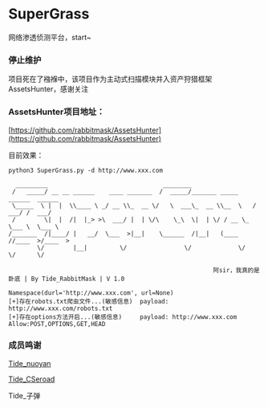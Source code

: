 # SuperGrass
网络渗透侦测平台，start~

### 停止维护
  项目死在了襁褓中，该项目作为主动式扫描模块并入资产狩猎框架AssetsHunter，感谢关注
  
### AssetsHunter项目地址：
  [https://github.com/rabbitmask/AssetsHunter](https://github.com/rabbitmask/AssetsHunter)



目前效果：
```
python3 SuperGrass.py -d http://www.xxx.com

  _________                                ________
 /   _____/ __ __ ______    ____ _______  /  _____/_______ _____     ______  ______
 \_____  \ |  |  \\____ \ _/ __ \\_  __ \/   \  ___\_  __ \\__  \   /  ___/ /  ___/
 /        \|  |  /|  |_> >\  ___/ |  | \/\    \_\  \|  | \/ / __ \_ \___ \  \___ \
/_______  /|____/ |   __/  \___  >|__|    \______  /|__|   (____  //____  >/____  >
        \/        |__|         \/                \/             \/      \/      \/

                                                         阿sir，我真的是卧底 | By Tide_RabbitMask | V 1.0

Namespace(durl='http://www.xxx.com', url=None)
[+]存在robots.txt爬虫文件...(敏感信息)  payload: http://www.xxx.com/robots.txt
[+]存在options方法开启...(敏感信息)     payload: http://www.xxx.com  Allow:POST,OPTIONS,GET,HEAD

```
### 成员鸣谢

[Tide_nuoyan](https://www.jianshu.com/u/58a5f9e596a7)

[Tide_CSeroad](http://cseroad.xyz)

Tide_子弹

